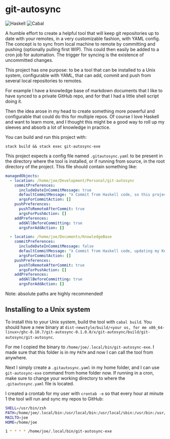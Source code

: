 # git-autosync

![Haskell](https://img.shields.io/badge/Haskell-purple?style=for-the-badge&logo=haskell&logoColor=white)
![Cabal](https://img.shields.io/badge/Cabal-blue?style=for-the-badge&logo=haskell&logoColor=white)

A humble effort to create a helpful tool that will keep git repositories up to date with your remotes, in a very customizable fashion, with YAML config.
The concept is to sync from local machine to remote by committing and pushing (optionally pulling first WIP). This could then easily be added to a cron job for automation.
The trigger for syncing is the existence of uncommitted changes.

This project has one purpose: to be a tool that can be installed to a Unix system, configurable with YAML, that can add, commit and push from several local repositories to remotes.

For example I have a knowledge base of markdown documents that I like to have synced to a private GitHub repo, and for that I had a little shell script doing it.

Then the idea arose in my head to create something more powerful and configurable that could do this for multiple repos. Of course I love Haskell and want to learn more, and I thought this might be a good way to roll up my sleeves and absorb a lot of knowledge in practice.

You can build and run this project with:
```
stack build && stack exec git-autosync-exe
```

This project expects a config file named `.gitautosync.yaml` to be present in the directory where the tool is installed, or if running from source, in the root directory of the project. This file should contain something like:

```yaml
managedObjects:
  - location: /home/joe/Development/Personal/git-autosync
    commitPreferences:
      includeDateInCommitMessage: true
      defaultCommitMessage: "λ Commit from Haskell code, so this project commits and pushes itself"
      argsForCommitAction: []
    pushPreferences:
      pushToRemoteAfterCommit: true
      argsForPushAction: []
    addPreferences:
      addAllBeforeCommitting: true
      argsForAddAction: []

  - location: /home/joe/Documents/KnowledgeBase
    commitPreferences:
      includeDateInCommitMessage: false
      defaultCommitMessage: "λ Commit from Haskell code, updating my Knowledge Base"
      argsForCommitAction: []
    pushPreferences:
      pushToRemoteAfterCommit: true
      argsForPushAction: []
    addPreferences:
      addAllBeforeCommitting: true
      argsForAddAction: []
```

Note: absolute paths are highly recommended!

## Installing to a Unix system

To install this to your Unix system, build the tool with `cabal build`. You should have a new binary at `dist-newstyle/build/<your os, for me x86_64-linux>/ghc-8.10.7/git-autosync-0.1.0.0/x/git-autosync/build/git-autosync/git-autosync`.

For me I copied the binary to `/home/joe/.local/bin/git-autosync-exe`. I made sure that this folder is in my `PATH` and now I can call the tool from anywhere.

Next I simply create a `.gitautosync.yaml` in my home folder, and I can use `git-autosync-exe` command from home folder now.
If running in a cron, make sure to change your working directory to where the `.gitautosync.yaml` file is located.

I created a crontab for my user with `crontab -e` so that every hour at minute 1 the tool will run and sync my repos to GitHub: 

```sh
SHELL=/usr/bin/zsh
PATH=/home/joe/.local/bin:/usr/local/bin:/usr/local/sbin:/usr/bin:/usr/sbin:/home/joe/bin
MAILTO=joe
HOME=/home/joe

1 * * * * /home/joe/.local/bin/git-autosync-exe
```
